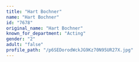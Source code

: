 ```yaml
---
title: "Hart Bochner"
name: "Hart Bochner"
id: "7678"
original_name: "Hart Bochner"
known_for_department: "Acting"
gender: "2"
adult: "false"
profile_path: "/p6SEDorodWckJG9Kz70N95UR27X.jpg"
---
```


